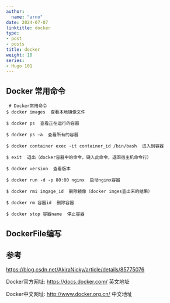 ```yaml
---
author:
  name: "arno"
date: 2024-07-07
linktitle: docker
type:
- post
- posts
title: docker
weight: 10
series:
- Hugo 101
---
```


## Docker 常用命令
```
 # Docker常用命令
$ docker images  查看本地镜像文件

$ docker ps  查看正在运行的容器

$ docker ps –a  查看所有的容器

$ docker container exec -it container_id /bin/bash  进入到容器

$ exit  退出（docker容器中的命令，键入此命令，退回宿主机命令行）

$ docker version  查看版本

$ docker run -d -p 80:80 nginx  启动nginx容器

$ docker rmi imgage_id  删除镜像（docker imges查出来的结果）

$ docker rm 容器id  删除容器

$ docker stop 容器name  停止容器
```

## DockerFile编写



## 参考

https://blog.csdn.net/AkiraNicky/article/details/85775076

Docker官方网址: https://docs.docker.com/  英文地址

Docker中文网址: http://www.docker.org.cn/ 中文地址